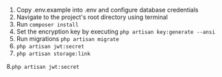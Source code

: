1. Copy .env.example into .env and configure database credentials
2. Navigate to the project's root directory using terminal
3. Run ``` composer install ```
4. Set the encryption key by executing ``` php artisan key:generate --ansi ```
5. Run migrations ``` php artisan migrate ```
6. ``` php artisan jwt:secret ```
7. ``` php artisan storage:link ```

8.``` php artisan jwt:secret ```   
